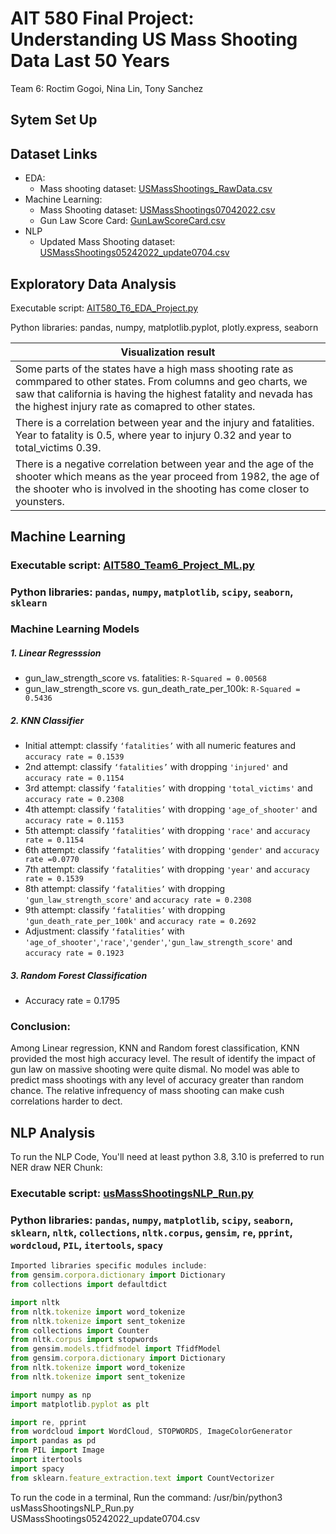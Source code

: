 # AIT 580 Final Project:<br/>Understanding US Mass Shooting Data Last 50 Years
  Team 6: Roctim Gogoi, Nina Lin, Tony Sanchez
## Sytem Set Up

## Dataset Links
* EDA:
   - Mass shooting dataset: [USMassShootings_RawData.csv](https://github.com/linxiuyun93/AIT580_Team6_Final-Project/blob/main/EDA/USMassShootings_RawData.csv) 
* Machine Learning: 
   - Mass Shooting dataset: [USMassShootings07042022.csv](https://github.com/linxiuyun93/AIT580_Team6_Final-Project/blob/main/USMassShootings07042022.csv)
   - Gun Law Score Card: [GunLawScoreCard.csv](https://github.com/linxiuyun93/AIT580_Team6_Final-Project/blob/main/GunLawScoreCard.csv)
* NLP
   - Updated Mass Shooting dataset: [USMassShootings05242022_update0704.csv](https://github.com/linxiuyun93/AIT580_Team6_Final-Project/blob/main/NLP/USMassShootings05242022_update0704.csv) 

## Exploratory Data Analysis
Executable script: [AIT580_T6_EDA_Project.py](https://github.com/linxiuyun93/AIT580_Team6_Final-Project/blob/main/NLP/USMassShootings_RawData.csv)  

Python libraries: pandas, numpy, matplotlib.pyplot, plotly.express, seaborn

|Visualization result|
|---------------------|
|Some parts of the states have a high mass shooting rate as commpared to other states. From columns and geo charts, we saw that california is having the highest fatality and nevada has the highest injury rate as comapred to other states.|
|There is a correlation between year and the injury and fatalities. Year to fatality is 0.5, where year to injury 0.32 and year to total_victims 0.39.|
|There is a negative correlation between year and the age of the shooter which means as the year proceed from 1982, the age of the shooter who is involved in the shooting has come closer to younsters.|


## Machine Learning
### Executable script: [AIT580_Team6_Project_ML.py](https://github.com/linxiuyun93/AIT580_Team6_Final-Project/blob/main/ML/AIT580_Team6_Project_ML.py) 

### Python libraries: `pandas`, `numpy`, `matplotlib`, `scipy`, `seaborn`, `sklearn`

### Machine Learning Models
##### 1.  Linear Regresssion
  - gun_law_strength_score vs. fatalities: `R-Squared = 0.00568`
  - gun_law_strength_score vs. gun_death_rate_per_100k: `R-Squared = 0.5436`
##### 2.  KNN Classifier
  - Initial attempt: classify `‘fatalities’` with all numeric features and `accuracy rate = 0.1539`
  - 2nd attempt: classify `‘fatalities’` with dropping `'injured'` and `accuracy rate = 0.1154`
  - 3rd attempt: classify `‘fatalities’` with dropping `'total_victims'` and `accuracy rate = 0.2308`
  - 4th attempt: classify `‘fatalities’` with dropping `'age_of_shooter'` and `accuracy rate = 0.1153`
  - 5th attempt: classify `‘fatalities’` with dropping `'race'` and `accuracy rate = 0.1154`
  - 6th attempt: classify `‘fatalities’` with dropping `'gender'` and `accuracy rate =0.0770 `
  - 7th attempt: classify `‘fatalities’` with dropping `'year'` and `accuracy rate = 0.1539`
  - 8th attempt: classify `‘fatalities’` with dropping `'gun_law_strength_score'` and `accuracy rate = 0.2308`
  - 9th attempt: classify `‘fatalities’` with dropping `'gun_death_rate_per_100k'` and `accuracy rate = 0.2692`
  - Adjustment: classify `‘fatalities’` with `'age_of_shooter'`,`'race'`,`'gender'`,`'gun_law_strength_score'` and `accuracy rate = 0.1923`

##### 3. Random Forest Classification
  - Accuracy rate = 0.1795

### Conclusion: 
Among Linear regression, KNN and Random forest classification, KNN provided the most high accuracy level. The result of identify the impact of gun law on massive shooting were quite dismal. No model was able to predict mass shootings with any level of accuracy greater than random chance. The relative infrequency of mass shooting can make cush correlations harder to dect. 



## NLP Analysis

To run the NLP Code, You'll need at least python 3.8, 3.10 is preferred to run NER draw NER Chunk:

### Executable script: [usMassShootingsNLP_Run.py](https://github.com/linxiuyun93/AIT580_Team6_Final-Project/blob/main/NLP/usMassShootingsNLP_Run.py) 

### Python libraries: `pandas`, `numpy`, `matplotlib`, `scipy`, `seaborn`, `sklearn`, `nltk`, `collections`, `nltk.corpus`, `gensim`, `re`, `pprint`, `wordcloud`, `PIL`, `itertools`, `spacy` 

```javascript
Imported libraries specific modules include:
from gensim.corpora.dictionary import Dictionary
from collections import defaultdict

import nltk
from nltk.tokenize import word_tokenize
from nltk.tokenize import sent_tokenize
from collections import Counter
from nltk.corpus import stopwords
from gensim.models.tfidfmodel import TfidfModel
from gensim.corpora.dictionary import Dictionary
from nltk.tokenize import word_tokenize
from nltk.tokenize import sent_tokenize

import numpy as np
import matplotlib.pyplot as plt

import re, pprint
from wordcloud import WordCloud, STOPWORDS, ImageColorGenerator
import pandas as pd
from PIL import Image
import itertools
import spacy
from sklearn.feature_extraction.text import CountVectorizer
```



To run the code in a terminal, Run the command:
/usr/bin/python3 usMassShootingsNLP_Run.py USMassShootings05242022_update0704.csv

